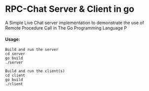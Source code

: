 # RPC-Chat Server & Client in go

A Simple Live Chat server implementation to demonstrate the use of Remote Procedure Call in The Go Programming Language 
 P
#### Usage:

```
Build and run the server
cd server
go build 
./server
```
  
```
Build and run the client(s)
cd client 
go build
./client

```
